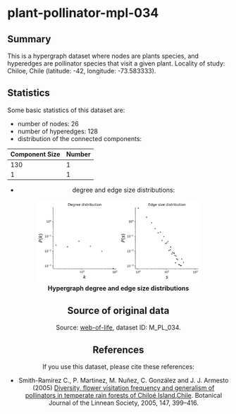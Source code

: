 # plant-pollinator-mpl-034

## Summary

This is a hypergraph dataset where nodes are plants species, and hyperedges are pollinator species that visit a given plant. 
Locality of study: Chiloe, Chile (latitude: -42, longitude: -73.583333).

## Statistics
Some basic statistics of this dataset are:
* number of nodes: 26
* number of hyperedges: 128
* distribution of the connected components:
<center>

| Component Size  | Number |
| ----- | ---- |
| 130 | 1 |
|1|1|

* degree and edge size distributions:
<center>
<img src="stats.png" alt="hypergraph statistics" style="width:75%">
</center>
<figcaption align = "center"><b>Hypergraph degree and edge size distributions</b></figcaption>

## Source of original data
Source: [web-of-life](https://www.web-of-life.es/), dataset ID: M_PL_034.

## References
If you use this dataset, please cite these references:
* Smith-Ramírez C., P. Martinez, M. Nuñez, C. González and J. J. Armesto (2005) [Diversity, flower visitation frequency and generalism of pollinators in temperate rain forests of Chiloé Island,Chile](https://doi.org/10.1111/j.1095-8339.2005.00388.x). Botanical Journal of the Linnean Society, 2005, 147, 399–416.
